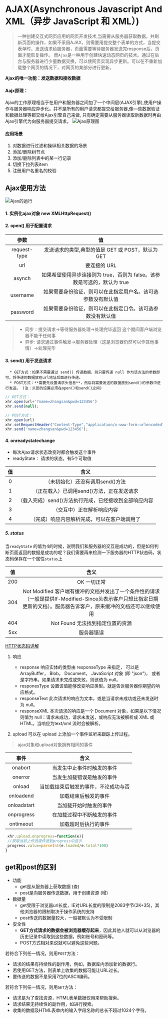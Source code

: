 # AJAX(Asynchronous Javascript And XML（异步 JavaScript 和 XML）)
>一种创建交互式网页应用的网页开发技术,当需要从服务器获取数据，并刷新页面的操作，如果不采用AJAX，则需要用提交整个表单的方式，当提交表单时，发送请求给服务器，页面需要等待服务器发送完response后，页面才能恢复操作。
> 而`Ajax`是一种用于创建快速动态网页的技术。通过在后台与服务器进行少量数据交换，可以使网页实现异步更新。可以在不重新加载整个网页的情况下，对网页的某部分进行更新。

**Ajax的唯一功能：发送数据和接收数据**

#### Aajx原理：
Ajax的工作原理相当于在用户和服务器之间加了—个中间层(AJAX引擎),使用户操作与服务器响应异步化。并不是所有的用户请求都提交给服务器,像—些数据验证和数据处理等都交给Ajax引擎自己来做, 只有确定需要从服务器读取新数据时再由Ajax引擎代为向服务器提交请求。
![Ajax原理图](assets/004/01/01-1544410570000.png)

#### 应用场景
1. 对数据进行过滤和操纵相关数据的场景
2. 添加/删除树节点
3. 添加/删除列表中的某一行记录
4. 切换下拉列表item
5. 注册用户名重名的校验


## Ajax使用方法
![Ajax的运行](assets/004/01/004-ajax.jpg)

#### 1. 实例化ajax对象 new XMLHttpRequest()
#### 2. open() 用于配置请求

  |参数|值|
  |:----:|:----:|
  |request-type|发送请求的类型,典型的值是 GET 或 POST，默认为GET |
  |url|要连接的 URL|
  |asynch|如果希望使用异步连接则为 true，否则为 false。该参数是可选的，默认为 true|
  |username|如果需要身份验证，则可以在此指定用户名。该可选参数没有默认值|
  |password|如果需要身份验证，则可以在此指定口令。该可选参数没有默认值|

> * 同步：提交请求->等待服务器处理->处理完毕返回 这个期间客户端浏览器不能干任何事
> * 异步: 请求通过事件触发->服务器处理（这是浏览器仍然可以作其他事情）->处理完毕


#### 3. send() 用于发送请求
```
  * GET方式：如果不需要通过 send() 传递数据，则只要传递 null 作为该方法的参数即可，将传递的数据放在url地址后面进行传递。
  * POST方式：**需要先设置请求头信息**，然后将需要发送的数据放到send()的参数中进行发送。 (注：头部的设置必须在open()和send()之间)
```

```javascript
// GET方式：
xhr.open(url+'?name=zhangsan&pwd=123456')
xhr.send(null);

// POST方式：
xhr.open(url)
xhr.setRequestHeader("Content-Type","application/x-www-form-urlencoded");
xhr.send('name=zhangsan&pwd=123456');
```
#### 4. onreadystatechange
  * 每次Ajax请求状态改变时都会触发这个事件
  * readyState： 请求的状态。有5个可取值

  |值|含义|
  |:----:|:----:|
  |0|（未初始化）还没有调用send()方法|
  |1|（正在载入）已调用send()方法，正在发送请求|
  |2|（载入完成）send()方法执行完成，已经接收到全部响应内容 |
  |3|（交互中）正在解析响应内容 |
  |4|（完成）响应内容解析完成，可以在客户端调用了|

##### 5. status
当`readyState` 的值为4的时候，说明我们和服务器的交互是成功的，但是如何判断页面返回的数据是成功的呢？我们需要再来检测一下服务器的HTTP状态码，状态码保存在一个属性`status`上

  |值|含义|
  |:----:|:----:|
  |200|OK 一切正常|
  |304|Not Modified 客户端有缓冲的文档并发出了一个条件性的请求（一般是提供If-Modified-Since头表示客户只想比指定日期更新的文档）。服务器告诉客户，原来缓冲的文档还可以继续使用|
  |404|Not Found 无法找到指定位置的资源|
  |5xx|服务器错误|

[HTTP状态码详解](https://blog.csdn.net/q1056843325/article/details/53147180)

 1. 响应
     * response 响应实体的类型由 responseType 来指定， 可以是 ArrayBuffer， Blob， Document， JavaScript 对象 (即 "json")， 或者是字符串。如果请求未完成或失败，则该值为 null。
     * responesType 设置该值能够改变响应类型。就是告诉服务器你期望的响应格式。
     * responseText 此次请求的响应为文本，或是当请求未成功或还未发送时为 null。
     * responseXML 本次请求的响应是一个 Document 对象，如果是以下情况则值为 null：请求未成功，请求未发送，或响应无法被解析成 XML 或 HTML。当响应为text/xml 流时会被解析。

 2.  upload
 可以在 upload 上添加一个事件监听来跟踪上传过程。

> ajax对象和upload对象拥有相同的事件

|事件|含义|
|:----:|:-----:|
|onabort|当发生中止事件时触发的事件|
|onerror|当发生加载错误是触发的事件|
|onload|当加载结束后触发的事件，不论成功与否|
|onloadend|加载结束后触发的事件|
|onloadstart|当加载开始时触发的事件|
|onprogress|在加载过程中不断触发的事件|
|ontimeout|加载超时后执行的事件|

```javascript
 xhr.upload.onprogress=function(e){
 //获取当前上传进度传递到progress中显示
 progress.value=parseInt(e.loaded/e.total*100)
}
```
## get和post的区别
* 功能
  *  get是从服务器上获取数据 (查)
  *  post是向服务器传送数据，用于创建资源 (增)
* 数据量
  * get受限于浏览器url长度，IE对URL长度的限制是2083字节(2K+35)，其他浏览器的限制取决于操作系统的支持
  * post传送的数据量较大，一般被默认为不受限制
* 安全性
  * **GET方式请求的数据会被浏览器缓存起来**，因此其他人就可以从浏览器的历史记录中读取到这些数据，例如账号和密码等。
  * POST方式相对来说就可以避免这些问题。


若符合下列任一情况，则用`POST`方法：

* 请求的结果有持续性的副作用，例如，数据库内添加新的数据行。
* 若使用GET方法，则表单上收集的数据可能让URL过长。
* 要传送的数据不是采用7位的ASCII编码。

若符合下列任一情况，则用`GET`方法：

* 请求是为了查找资源，HTML表单数据仅用来帮助搜索。
* 请求结果无持续性的副作用，如进行搜索。
* 收集的数据及HTML表单内的输入字段名称的总长不超过1024个字符。
